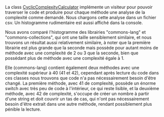 La class [CyclicComplexityCalculator](src/main/java/fr/istic/vv/CyclicComplexityCalculator.java) implémente un visiteur pour pouvoir traverser le 
code et produire pour chaque méthode une analyse de la complexité comme demandé.
Nous chargons cette analyse dans un fichier csv. Un histogramme rudimentaire est aussi affiché dans la console.

Nous avons comparé l'histogramme des librairies "commons-lang" et "commons-collections", qui ont une taille sensiblement similaire,
et nous trouvons un résultat aussi relativement similaire, à noter que la première librairie est plus grande que la seconde mais possède pour autant 
moins de méthode avec une complexité de 2 ou 3 que la seconde, bien que possédant plus de méthode avec une complexité égale à 1.

Elle (commons-lang) contient également deux méthodes avec une complexité supérieur à 40 (41 et 42), cependant après lecture du code dans ces classes 
nous trouvons que code n'a pas nécessairement besoin d'être changé. La première méthode, avec 41 de complexité, possède un énorme switch avec très 
peu de code à l'intérieur, ce qui reste lisible, et la deuxième méthode, avec 42 de complexité, s'occupe de créer un nombre à partir d'une string 
et doit couvrir un tas de cas, qui n'ont pas nécessairement besoin d'être extrait dans une autre méthode, rendant possiblement plus pénible la 
lecture.